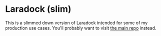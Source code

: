 # Laradock (slim)

This is a slimmed down version of Laradock intended for some of my production use cases. You'll probably want to visit [the main repo](https://github.com/laradock/laradock) instead.
